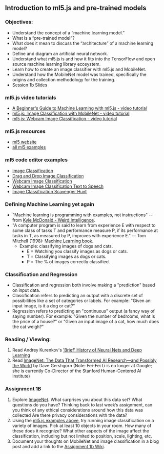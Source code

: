## Introduction to ml5.js and pre-trained models

### Objectives:

- Understand the concept of a “machine learning model.”
- What is a “pre-trained model”?
- What does it mean to discuss the “architecture” of a machine learning model?
- Define and diagram an artificial neural network.
- Understand what ml5.js is and how it fits into the TensorFlow and open source machine learning library ecosystem.
- Learn how to create an image classifier with ml5.js and MobileNet.
- Understand how the MobileNet model was trained, specifically the origins and collection methodology for the training.
- [Session 1b Slides](https://docs.google.com/presentation/d/1udTrsHVhuPnbfp0iEv_HQnb-0VVCftYzQbtje-Va3LM/edit?usp=sharing)

### ml5.js video tutorials

- [A Beginner's Guide to Machine Learning with ml5.js - video tutorial](https://youtu.be/jmznx0Q1fP0?list=PLRqwX-V7Uu6YPSwT06y_AEYTqIwbeam3y)
- [ml5.js: Image Classification with MobileNet - video tutorial](https://youtu.be/yNkAuWz5lnY?list=PLRqwX-V7Uu6YPSwT06y_AEYTqIwbeam3y)
- [ml5.js: Webcam Image Classification - video tutorial](https://youtu.be/D9BoBSkLvFo?list=PLRqwX-V7Uu6YPSwT06y_AEYTqIwbeam3y)

### ml5.js resources

- [ml5 website](https://ml5js.org)
- [all ml5 examples](https://examples.ml5js.org/)

### ml5 code editor examples

- [Image Classification](https://editor.p5js.org/ml5/sketches/ImageClassification)
- [Drag and Drop Image Classification](https://editor.p5js.org/ima_ml/sketches/rnm3SJmMd)
- [Webcam Image Classification](https://editor.p5js.org/ml5/sketches/ImageClassification_Video)
- [Webcam Image Classification Text to Speech](https://editor.p5js.org/ml5/sketches/ImageClassification_VideoSound)
- [Image Classification Scavenger Hunt](https://editor.p5js.org/ml5/sketches/ImageClassification_VideoScavengerHunt)

### Defining Machine Learning yet again

- "Machine learning is programming with examples, not instructions" -- from [Kyle McDonald - Weird Intelligence](https://vimeo.com/304110435).
- "A computer program is said to learn from experience E with respect to some class of tasks T and performance measure P, if its performance at tasks in T, as measured by P, improves with experience E." -- Tom Mitchell (1998): [Machine Learning book](http://amzn.to/2nLdRgQ).
  - Example: classifying images of dogs and cats.
    - E = Watching you classify images as dogs or cats.
    - T = Classifying images as dogs or cats.
    - P = The % of images correctly classified.

### Classification and Regression

- Classification and regression both involve making a "prediction" based on input data.
- Classification refers to predicting an output with a discrete set of possibilities like a set of categories or labels. For example: "Given an input image, is it a dog or cat?"
- Regression refers to predicting an "continuous" output (a fancy way of saying number). For example: "Given the number of bedrooms, what is the price of a house?" or "Given an input image of a cat, how much does the cat weigh?"

### Reading / Viewing:

1. Read Andrey Kurenkov's ['Brief' History of Neural Nets and Deep Learning](http://www.andreykurenkov.com/writing/a-brief-history-of-neural-nets-and-deep-learning/)
2. Read [ImageNet: The Data That Transformed AI Research—and Possibly the World](https://qz.com/1034972/the-data-that-changed-the-direction-of-ai-research-and-possibly-the-world/) by Dave Gershgorn (Note: Fei-Fei Li is no longer at Google; she is currently Co-Director of the Stanford Human-Centered AI Institute)

### Assignment 1B

1. Explore [ImageNet](http://image-net.org/index). What surprises you about this data set? What questions do you have? Thinking back to last week’s assignment, can you think of any ethical considerations around how this data was collected Are there privacy considerations with the data?
2. Using the [ml5.js examples above](https://github.com/ml5js/Intro-ML-Arts-IMA-F22/blob/main/01_ml5/README.md#ml5-code-editor-examples), try running image classification on a variety of images. Pick at least 10 objects in your room. How many of these does it recognize? What other aspects of the image affect the classification, including but not limited to position, scale, lighting, etc.
3. Document your thoughts on MobileNet and image classification in a blog post and add a link to the [Assignment 1b Wiki](https://github.com/ml5js/Intro-ML-Arts-IMA-F22/wiki/Assignment-1b).
